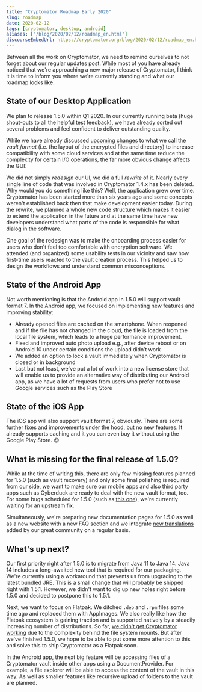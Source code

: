 ```yaml
---
title: "Cryptomator Roadmap Early 2020"
slug: roadmap
date: 2020-02-12
tags: [cryptomator, desktop, android]
aliases: ["/blog/2020/02/12/roadmap_en.html"]
discourseEmbedUrl: https://cryptomator.org/blog/2020/02/12/roadmap_en.html
---
```

Between all the work on Cryptomator, we need to remind ourselves to not forget about our regular updates post. While most of you have already noticed that we're approaching a new major release of Cryptomator, I think it is time to inform you where we're currently standing and what our roadmap looks like.


## State of our Desktop Application
We plan to release 1.5.0 within Q1 2020. In our currently running beta (huge shout-outs to all the helpful test feedback), we have already sorted out several problems and feel confident to deliver outstanding quality.
 
While we have already discussed [upcoming changes](https://community.cryptomator.org/t/handling-of-long-filenames-in-cryptomator-1-5-0/4191?u=overheadhunter) to what we call the _vault format_ (i.e. the layout of the encrypted files and directory) to increase compatibility with some cloud services and at the same time reduce the complexity for certain I/O operations, the far more obvious change affects the GUI:
 
We did not simply _redesign_ our UI, we did a full _rewrite_ of it. Nearly every single line of code that was involved in Cryptomator 1.4.x has been deleted. Why would you do something like this? Well, the application grew over time. Cryptomator has been started more than six years ago and some concepts weren't established back then that make development easier today. During the rewrite, we planned a whole new code structure which makes it easier to extend the application in the future and at the same time have new developers understand what parts of the code is responsible for what dialog in the software.
 
One goal of the redesign was to make the onboarding process easier for users who don't feel too comfortable with encryption software. We attended (and organized) some usability tests in our vicinity and saw how first-time users reacted to the vault creation process. This helped us to design the workflows and understand common misconceptions.


## State of the Android App
Not worth mentioning is that the Android app in 1.5.0 will support vault format 7. In the Android app, we focused on implementing new features and improving stability:
* Already opened files are cached on the smartphone. When reopened and if the file has not changed in the cloud, the file is loaded from the local file system, which leads to a huge performance improvement.
* Fixed and improved auto photo upload e.g., after device reboot or on Android 10 under certain conditions the upload didn’t work
* We added an option to lock a vault immediately when Cryptomator is closed or in background
* Last but not least, we've put a lot of work into a new license store that will enable us to provide an alternative way of distributing our Android app, as we have a lot of requests from users who prefer not to use Google services such as the Play Store


## State of the iOS App
The iOS app will also support vault format 7, obviously. There are some further fixes and improvements under the hood, but no new features. It already supports caching and it you can even buy it without using the Google Play Store. :wink:

## What is missing for the final release of 1.5.0?
While at the time of writing this, there are only few missing features planned for 1.5.0 (such as vault recovery) and only some final polishing is required from our side, we want to make sure our mobile apps and also third party apps such as Cyberduck are ready to deal with the new vault format, too. For some bugs scheduled for 1.5.0 (such as [this one](https://github.com/cryptomator/cryptomator/issues/986)), we're currently waiting for an upstream fix.
 
Simultaneously, we're preparing new documentation pages for 1.5.0 as well as a new website with a new FAQ section and we integrate [new translations](https://community.cryptomator.org/t/localization-of-cryptomator-1-5-0/4269?u=overheadhunter) added by our great community on a regular basis. 

## What's up next?
Our first priority right after 1.5.0 is to migrate from Java 11 to Java 14. Java 14 includes a long-awaited new tool that is required for our packaging. We're currently using a workaround that prevents us from upgrading to the latest bundled JRE. This is a small change that will probably be shipped right with 1.5.1. However, we didn't want to dig up new holes right before 1.5.0 and decided to postpone this to 1.5.1.
 
Next, we want to focus on Flatpak. We ditched `.deb` and `.rpm` files some time ago and replaced them with AppImages. We also really like how the Flatpak ecosystem is gaining traction and is supported natively by a steadily increasing number of distributions. So far, [we didn't get Cryptomator working](https://github.com/cryptomator/cryptomator/issues/729) due to the complexity behind the file system mounts. But after we've finished 1.5.0, we hope to be able to put some more attention to this and solve this to ship Cryptomator as a Flatpak soon.

In the Android app, the next big feature will be accessing files of a Cryptomator vault inside other apps using a DocumentProvider. For example, a file explorer will be able to access the content of the vault in this way. As well as smaller features like recursive upload of folders to the vault are planned.
